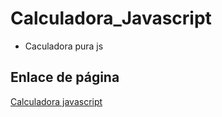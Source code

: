 # Calculadora_Javascript

- Caculadora pura js
## Enlace de página

[Calculadora javascript](https://c0der97.github.io/Calculadora_Javascript/index.html)


